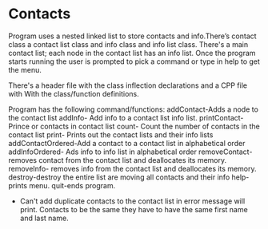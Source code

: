 # Contacts

Program uses a nested linked list to store contacts and info.There’s contact class a contact list class and info class and info list class. There's a main contact list; each node in the contact list has an info list. Once the program starts running the user is prompted to pick a command or type in help to get the menu.


There's a header file with the class inflection declarations and a CPP file with With the class/function definitions.

Program has the following command/functions: 
addContact-Adds a node to the contact list
addInfo- Add info to a contact list info list.
printContact- Prince or contacts in contact list
count- Count the number of contacts in the contact list
print- Prints out the contact lists and their info lists
addContactOrdered-Add a contact to a contact list in alphabetical order
addInfoOrdered- Ads info to info list in alphabetical order
removeContact- removes contact from the contact list and deallocates its memory.
removeInfo- removes info from the contact list and deallocates its memory.
destroy-destroy the entire list are moving all contacts and their info
help-prints menu.
quit-ends program.

* Can't add duplicate contacts to the contact list in error message will print. Contacts to be the same they have to have the same first name and last name. 
